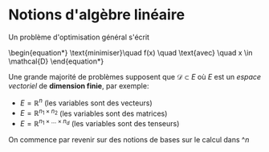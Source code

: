 # Notions d'algèbre linéaire

Un problème d'optimisation général s'écrit

\begin{equation*}
    \text{minimiser}\quad f(x) \quad \text{avec} \quad  x \in \mathcal{D}
\end{equation*}

Une grande majorité de problèmes supposent que $\mathcal{D} \subset E$ où $E$ est un *espace vectoriel* de **dimension finie**, par exemple:

- $E = \mathbb{R}^n$ (les variables sont des vecteurs) 
- $E = \mathbb{R}^{n_1 \times n_2}$ (les variables sont des matrices)
- $E = \mathbb{R}^{n_1 \times \ldots \times n_d}$ (les variables sont des tenseurs)

On commence par revenir sur des notions de bases sur le calcul dans $\mathbb^n$
